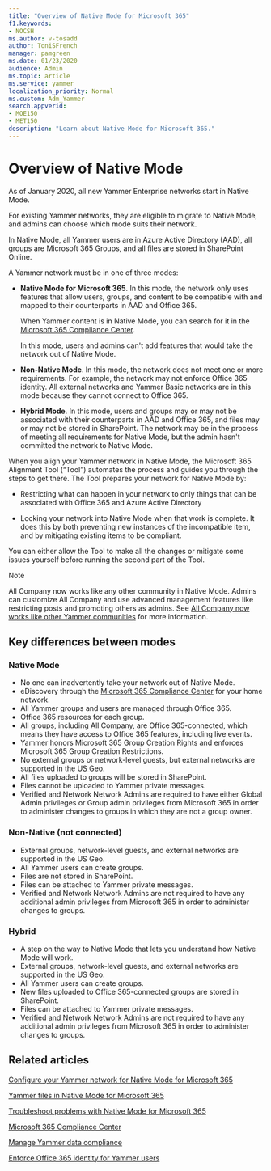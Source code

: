 ```yaml
---
title: "Overview of Native Mode for Microsoft 365"
f1.keywords:
- NOCSH
ms.author: v-tosadd
author: ToniSFrench
manager: pamgreen
ms.date: 01/23/2020
audience: Admin
ms.topic: article
ms.service: yammer
localization_priority: Normal
ms.custom: Adm_Yammer
search.appverid: 
- MOE150
- MET150
description: "Learn about Native Mode for Microsoft 365."
---
```


# Overview of Native Mode

As of January 2020, all new Yammer Enterprise networks start in Native Mode.

For existing Yammer networks, they are eligible to migrate to Native Mode, and admins can choose which mode suits their network.

In Native Mode, all Yammer users are in Azure Active Directory (AAD), all groups are Microsoft 365 Groups, and all files are stored in SharePoint Online.

A Yammer network must be in one of three modes:

- **Native Mode for Microsoft 365**. In this mode, the network only uses features that allow users, groups, and content to be compatible with and mapped to their counterparts in AAD and Office 365.

  When Yammer content is in Native Mode, you can search for it in the [Microsoft 365 Compliance Center](https://go.microsoft.com/fwlink/?linkid=2132455).
  
  In this mode, users and admins can't add features that would take the network out of Native Mode.

- **Non-Native Mode**. In this mode, the network does not meet one or more requirements. For example, the network may not enforce Office 365 identity. All external networks and Yammer Basic networks are in this mode because they cannot connect to Office 365.

- **Hybrid Mode**. In this mode, users and groups may or may not be associated with their counterparts in AAD and Office 365, and files may or may not be stored in SharePoint. The network may be in the process of meeting all requirements for Native Mode, but the admin hasn't committed the network to Native Mode.

When you align your Yammer network in Native Mode, the Microsoft 365 Alignment Tool (“Tool”) automates the process and guides you through the steps to get there. The Tool prepares your network for Native Mode by:

- Restricting what can happen in your network to only things that can be associated with Office 365 and Azure Active Directory

- Locking your network into Native Mode when that work is complete. It does this by both preventing new instances of the incompatible item, and by mitigating existing items to be compliant.

 You can either allow the Tool to make all the changes or mitigate some issues yourself before running the second part of the Tool.

 > [!NOTE]
> All Company now works like any other community in Native Mode. Admins can customize All Company and use advanced management features like restricting posts and promoting others as admins. See [All Company now works like other Yammer communities](../manage-yammer-groups/yammer-all-company-yammer-community.md) for more information.

## Key differences between modes

### Native Mode

- No one can inadvertently take your network out of Native Mode.
- eDiscovery through the [Microsoft 365 Compliance Center](https://go.microsoft.com/fwlink/?linkid=2132455) for your home network.
- All Yammer groups and users are managed through Office 365.
- Office 365 resources for each group.
- All groups, including All Company, are Office 365-connected, which means they have access to Office 365 features, including live events.
- Yammer honors Microsoft 365 Group Creation Rights and enforces Microsoft 365 Group Creation Restrictions.
- No external groups or network-level guests, but external networks are supported in the [US Geo](../manage-security-and-compliance/security-and-compliance.md).
- All files uploaded to groups will be stored in SharePoint.
- Files cannot be uploaded to Yammer private messages.
- Verified and Network Network Admins are required to have either Global Admin privileges or Group admin privileges from Microsoft 365 in order to administer changes to groups in which they are not a group owner.

### Non-Native (not connected)

- External groups, network-level guests, and external networks are supported in the US Geo.
- All Yammer users can create groups.
- Files are not stored in SharePoint.
- Files can be attached to Yammer private messages.
- Verified and Network Network Admins are not required to have any additional admin privileges from Microsoft 365 in order to administer changes to groups.

### Hybrid

- A step on the way to Native Mode that lets you understand how Native Mode will work.
- External groups, network-level guests, and external networks are supported in the US Geo.
- All Yammer users can create groups.
- New files uploaded to Office 365-connected groups are stored in SharePoint.
- Files can be attached to Yammer private messages.
- Verified and Network Network Admins are not required to have any additional admin privileges from Microsoft 365 in order to administer changes to groups.

## Related articles

[Configure your Yammer network for Native Mode for Microsoft 365](native-mode.md)

[Yammer files in Native Mode for Microsoft 365](files-in-native-mode.md)

[Troubleshoot problems with Native Mode for Microsoft 365](../troubleshoot-problems/troubleshoot-native-mode.md)

[Microsoft 365 Compliance Center](https://go.microsoft.com/fwlink/?linkid=2132455)

[Manage Yammer data compliance](../manage-security-and-compliance/manage-data-compliance.md)

[Enforce Office 365 identity for Yammer users](enforce-office-365-identity.md)
